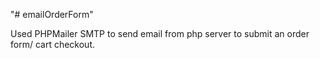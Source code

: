 "# emailOrderForm" 

Used PHPMailer SMTP to send email from php server to submit an order form/ cart checkout.